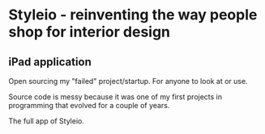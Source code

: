 # Styleio - reinventing the way people shop for interior design
## iPad application

Open sourcing my "failed" project/startup. For anyone to look at or use. 

Source code is messy because it was one of my first projects in programming that evolved for a couple of years. 

The full app of Styleio.

